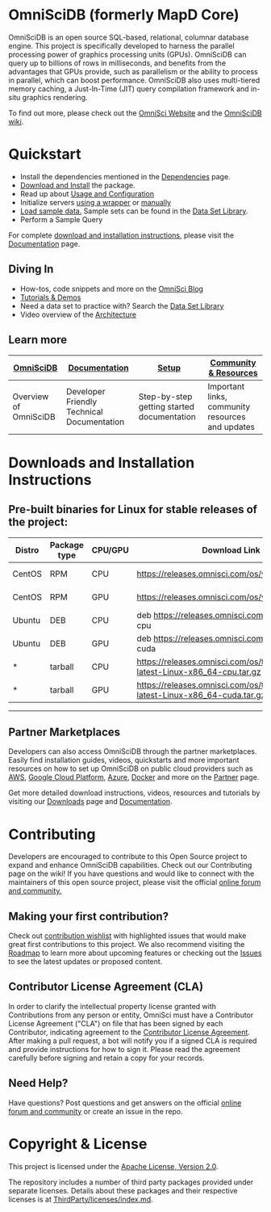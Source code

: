OmniSciDB (formerly MapD Core)
==============================

OmniSciDB is an open source SQL-based, relational, columnar database engine. This project is specifically developed to harness the parallel processing power of graphics processing units (GPUs). OmniSciDB can query up to billions of rows in milliseconds, and benefits from the advantages that GPUs provide, such as parallelism or the ability to process in parallel, which can boost performance. OmniSciDB also uses multi-tiered memory caching, a Just-In-Time (JIT) query compilation framework and in-situ graphics rendering.

To find out more, please check out the [OmniSci Website](https://www.omnisci.com) and the [OmniSciDB wiki](https://github.com/omnisci/omniscidb/wiki/).

# Quickstart

- Install the dependencies mentioned in the [Dependencies](https://github.com/omnisci/omniscidb/wiki/OmniSciDB-Dependencies) page.
- [Download and Install](#DownloadsandInstallationInstructions) the package.
- Read up about [Usage and Configuration](#building)
- Initialize servers [using a wrapper](https://github.com/omnisci/omniscidb/wiki/OmniSciDB-Documentation#starting-using-the-startomnisci-wrapper) or [manually](https://github.com/omnisci/omniscidb/wiki/OmniSciDB-Documentation#starting-manually)
- [Load sample data.](#working-with-data) Sample sets can be found in the [Data Set Library](https://community.omnisci.com/browse/new-item2).
- Perform a Sample Query

For complete [download and installation instructions](https://github.com/omnisci/omniscidb/wiki/OmniSciDB-Documentation#downloads-and-installation-instructions), please visit the [Documentation](https://github.com/snowcrash007/omniscidb/wiki/OmniSciDB-Documentation) page.

## Diving In

- How-tos, code snippets and more on the [OmniSci Blog](https://www.omnisci.com/blog/)
- [Tutorials & Demos](https://github.com/omnisci/omniscidb/wiki/Tutorials-&-Demos)
- Need a data set to practice with? Search the [Data Set Library](https://community.omnisci.com/browse/new-item2)
- Video overview of the [Architecture](https://github.com/omnisci/omniscidb/wiki/Architecture#video-overview)

## Learn more
| [OmniSciDB](https://github.com/omnisci/omniscidb/wiki/OmniSciDB-Overview) | [Documentation](https://github.com/omnisci/omniscidb/wiki/OmniSciDB-Documentation) | [Setup](https://github.com/omnisci/omniscidb/wiki/Setup) | [Community & Resources](https://github.com/omnisci/omniscidb/wiki/Community-&-Resources) |
| -- | -- | --|--|
| Overview of OmniSciDB| Developer Friendly Technical Documentation | Step-by-step getting started documentation | Important links, community resources and updates |

# Downloads and Installation Instructions

## Pre-built binaries for Linux for stable releases of the project:

| Distro | Package type | CPU/GPU | Download Link | Installation Guide |
| --- | --- | --- | --- | --- |
| CentOS | RPM | CPU | https://releases.omnisci.com/os/yum/stable/cpu | https://www.omnisci.com/docs/latest/4_centos7-yum-cpu-os-recipe.html |
| CentOS | RPM | GPU | https://releases.omnisci.com/os/yum/stable/cuda | https://www.omnisci.com/docs/latest/4_centos7-yum-gpu-os-recipe.html |
| Ubuntu | DEB | CPU | deb https://releases.omnisci.com/os/apt/ stable cpu | https://www.omnisci.com/docs/latest/4_ubuntu-apt-cpu-os-recipe.html |
| Ubuntu | DEB | GPU | deb https://releases.omnisci.com/os/apt/ stable cuda | https://www.omnisci.com/docs/latest/4_ubuntu-apt-gpu-os-recipe.html |
| * | tarball | CPU | https://releases.omnisci.com/os/tar/omnisci-os-latest-Linux-x86_64-cpu.tar.gz |  |
| * | tarball | GPU | https://releases.omnisci.com/os/tar/omnisci-os-latest-Linux-x86_64-cuda.tar.gz |  |

***

## Partner Marketplaces
Developers can also access OmniSciDB through the partner marketplaces. Easily find installation guides, videos, quickstarts and more important resources on how to set up OmniSciDB on public cloud providers such as [AWS](https://github.com/omnisci/omniscidb/wiki/OmniSciDB-Partners#aws), [Google Cloud Platform](https://github.com/omnisci/omniscidb/wiki/OmniSciDB-Partners#google-cloud-platform), [Azure](https://github.com/omnisci/omniscidb/wiki/OmniSciDB-Partners#azure), [Docker](https://github.com/omnisci/omniscidb/wiki/OmniSciDB-Partners#docker) and more on the [Partner](https://github.com/omnisci/omniscidb/wiki/OmniSciDB-Partners) page.

Get more detailed download instructions, videos, resources and tutorials by visiting our [Downloads](https://github.com/omnisci/omniscidb/wiki/OmniSciDB-Downloads) page and [Documentation](https://github.com/omnisci/omniscidb/wiki/OmniSciDB-Documentation).

# Contributing
Developers are encouraged to contribute to this Open Source project to expand and enhance OmniSciDB capabilities. Check out our Contributing page on the wiki! If you have questions and would like to connect with the maintainers of this open source project, please visit the official [online forum and community.](https://community.omnisci.com/home)

## Making your first contribution? 
Check out [contribution wishlist](https://github.com/omnisci/omniscidb/contribute) with highlighted issues that would make great first contributions to this project. We also recommend visiting the [Roadmap](https://github.com/omnisci/omniscidb/wiki/Roadmap) to learn more about upcoming features or checking out the [Issues](https://github.com/omnisci/omniscidb/issues) to see the latest updates or proposed content.

## Contributor License Agreement (CLA)
In order to clarify the intellectual property license granted with Contributions from any person or entity, OmniSci must have a Contributor License Agreement ("CLA") on file that has been signed by each Contributor, indicating agreement to the [Contributor License Agreement](CLA.txt). After making a pull request, a bot will notify you if a signed CLA is required and provide instructions for how to sign it. Please read the agreement carefully before signing and retain a copy for your records.

## Need Help?
Have questions? Post questions and get answers on the official [online forum and community](https://community.omnisci.com/home) or create an issue in the repo.

# Copyright & License
This project is licensed under the [Apache License, Version 2.0](https://www.apache.org/licenses/LICENSE-2.0).

The repository includes a number of third party packages provided under separate licenses. Details about these packages and their respective licenses is at [ThirdParty/licenses/index.md](ThirdParty/licenses/index.md).
